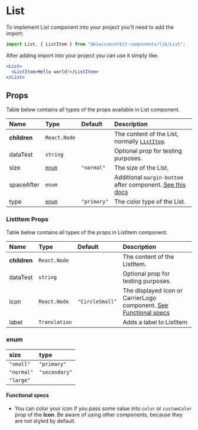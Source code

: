 # List

To implement List component into your project you'll need to add the import:

```jsx
import List, { ListItem } from "@kiwicom/orbit-components/lib/List";
```

After adding import into your project you can use it simply like:

```jsx
<List>
  <ListItem>Hello world!</ListItem>
</List>
```

## Props

Table below contains all types of the props available in List component.

| Name         | Type            | Default     | Description                                                                                                                                                    |
| :----------- | :-------------- | :---------- | :------------------------------------------------------------------------------------------------------------------------------------------------------------- |
| **children** | `React.Node`    |             | The content of the List, normally [`ListItem`](#listitem-props).                                                                                               |
| dataTest     | `string`        |             | Optional prop for testing purposes.                                                                                                                            |
| size         | [`enum`](#enum) | `"normal"`  | The size of the List.                                                                                                                                          |
| spaceAfter   | `enum`          |             | Additional `margin-bottom` after component. [See this docs](https://github.com/kiwicom/orbit/tree/master/packages/orbit-components/src/common/getSpacingToken) |
| type         | [`enum`](#enum) | `"primary"` | The color type of the List.                                                                                                                                    |

### ListItem Props

Table below contains all types of the props in ListItem component.

| Name         | Type          | Default         | Description                                                                            |
| :----------- | :------------ | :-------------- | :------------------------------------------------------------------------------------- |
| **children** | `React.Node`  |                 | The content of the ListItem.                                                           |
| dataTest     | `string`      |                 | Optional prop for testing purposes.                                                    |
| icon         | `React.Node`  | `"CircleSmall"` | The displayed Icon or CarrierLogo component. [See Functional specs](#functional-specs) |
| label        | `Translation` |                 | Adds a label to ListItem                                                               |

### enum

| size       | type          |
| :--------- | :------------ |
| `"small"`  | `"primary"`   |
| `"normal"` | `"secondary"` |
| `"large"`  |

#### Functional specs

- You can color your icon if you pass some value into `color` or `customColor` prop of the **Icon**. Be aware of using other components, because they are not styled by default.
